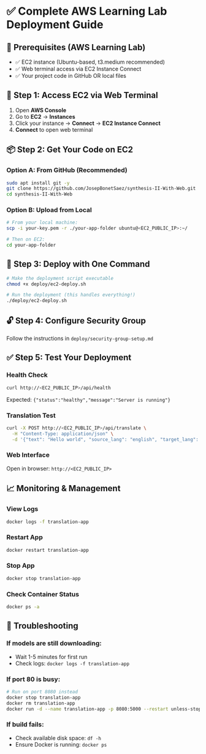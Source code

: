 
# ✅ Complete AWS Learning Lab Deployment Guide

## 🔧 Prerequisites (AWS Learning Lab)
- ✅ EC2 instance (Ubuntu-based, t3.medium recommended)
- ✅ Web terminal access via EC2 Instance Connect
- ✅ Your project code in GitHub OR local files

## 🚀 Step 1: Access EC2 via Web Terminal
1. Open **AWS Console**
2. Go to **EC2** → **Instances**
3. Click your instance → **Connect** → **EC2 Instance Connect**
4. **Connect** to open web terminal

## 📦 Step 2: Get Your Code on EC2

### Option A: From GitHub (Recommended)
```bash
sudo apt install git -y
git clone https://github.com/JosepBonetSaez/synthesis-II-With-Web.git
cd synthesis-II-With-Web
```

### Option B: Upload from Local
```bash
# From your local machine:
scp -i your-key.pem -r ./your-app-folder ubuntu@<EC2_PUBLIC_IP>:~/

# Then on EC2:
cd your-app-folder
```

## 🐳 Step 3: Deploy with One Command
```bash
# Make the deployment script executable
chmod +x deploy/ec2-deploy.sh

# Run the deployment (this handles everything!)
./deploy/ec2-deploy.sh
```

## 🔓 Step 4: Configure Security Group
Follow the instructions in `deploy/security-group-setup.md`

## ✅ Step 5: Test Your Deployment

### Health Check
```bash
curl http://<EC2_PUBLIC_IP>/api/health
```
Expected: `{"status":"healthy","message":"Server is running"}`

### Translation Test
```bash
curl -X POST http://<EC2_PUBLIC_IP>/api/translate \
  -H "Content-Type: application/json" \
  -d '{"text": "Hello world", "source_lang": "english", "target_lang": "spanish"}'
```

### Web Interface
Open in browser: `http://<EC2_PUBLIC_IP>`

## 📈 Monitoring & Management

### View Logs
```bash
docker logs -f translation-app
```

### Restart App
```bash
docker restart translation-app
```

### Stop App
```bash
docker stop translation-app
```

### Check Container Status
```bash
docker ps -a
```

## 🐛 Troubleshooting

### If models are still downloading:
- Wait 1-5 minutes for first run
- Check logs: `docker logs -f translation-app`

### If port 80 is busy:
```bash
# Run on port 8080 instead
docker stop translation-app
docker rm translation-app
docker run -d --name translation-app -p 8080:5000 --restart unless-stopped translation-app:latest
```

### If build fails:
- Check available disk space: `df -h`
- Ensure Docker is running: `docker ps`

